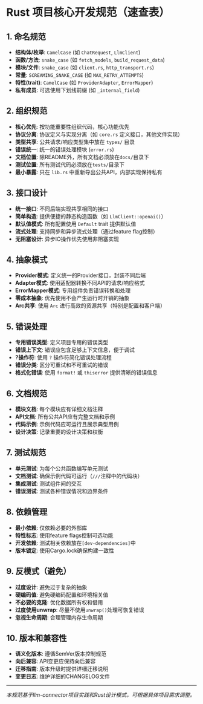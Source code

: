 # Rust 项目核心开发规范（速查表）

## 1. 命名规范

- **结构体/枚举**: `CamelCase` (如 `ChatRequest`, `LlmClient`)
- **函数/方法**: `snake_case` (如 `fetch_models`, `build_request_data`)
- **模块/文件**: `snake_case` (如 `client.rs`, `http_transport.rs`)
- **常量**: `SCREAMING_SNAKE_CASE` (如 `MAX_RETRY_ATTEMPTS`)
- **特性(trait)**: `CamelCase` (如 `ProviderAdapter`, `ErrorMapper`)
- **私有成员**: 可选使用下划线前缀 (如 `_internal_field`)

## 2. 组织规范

- **核心优先**: 按功能重要性组织代码，核心功能优先
- **协议分离**: 协议定义与实现分离（如 `core.rs` 定义接口，其他文件实现）
- **类型共享**: 公共请求/响应类型集中放在 `types/` 目录
- **错误统一**: 统一的错误处理模块 (`error.rs`)
- **文档位置**: 除README外，所有文档必须放在`docs/`目录下
- **测试位置**: 所有测试代码必须放在`tests/`目录下
- **最小暴露**: 只在 `lib.rs` 中重新导出公共API，内部实现保持私有

## 3. 接口设计

- **统一接口**: 不同后端实现共享相同的接口
- **简单构造**: 提供便捷的静态构造函数（如 `LlmClient::openai()`）
- **默认值模式**: 所有配置使用 `Default` trait 提供默认值
- **流式处理**: 支持同步和异步流式处理（通过feature flag控制）
- **无阻塞设计**: 异步IO操作优先使用非阻塞实现

## 4. 抽象模式

- **Provider模式**: 定义统一的Provider接口，封装不同后端
- **Adapter模式**: 使用适配器转换不同API的请求/响应格式
- **ErrorMapper模式**: 专用组件负责错误转换和处理
- **零成本抽象**: 优先使用不会产生运行时开销的抽象
- **Arc共享**: 使用 `Arc` 进行高效的资源共享（特别是配置和客户端）

## 5. 错误处理

- **专用错误类型**: 定义项目专用的错误类型
- **错误上下文**: 错误应包含足够上下文信息，便于调试
- **?操作符**: 使用 `?` 操作符简化错误处理流程
- **错误分类**: 区分可重试和不可重试的错误
- **格式化错误**: 使用 `format!` 或 `thiserror` 提供清晰的错误信息

## 6. 文档规范

- **模块文档**: 每个模块应有详细文档注释
- **API文档**: 所有公共API应有完整文档和示例
- **代码示例**: 示例代码应可运行且展示典型用例
- **设计决策**: 记录重要的设计决策和权衡

## 7. 测试规范

- **单元测试**: 为每个公共函数编写单元测试
- **文档测试**: 确保示例代码可运行（`///`注释中的代码块）
- **集成测试**: 测试组件间的交互
- **错误测试**: 测试各种错误情况和边界条件

## 8. 依赖管理

- **最小依赖**: 仅依赖必要的外部库
- **特性标志**: 使用feature flags控制可选功能
- **开发依赖**: 测试相关依赖放在`[dev-dependencies]`中
- **版本锁定**: 使用Cargo.lock确保构建一致性

## 9. 反模式（避免）

- **过度设计**: 避免过于复杂的抽象
- **硬编码值**: 避免硬编码配置和环境相关值
- **不必要的克隆**: 优化数据所有权和借用
- **过度使用unwrap**: 尽量不使用`unwrap()`处理可恢复错误
- **忽视生命周期**: 合理管理内存生命周期

## 10. 版本和兼容性

- **语义化版本**: 遵循SemVer版本控制规范
- **向后兼容**: API变更应保持向后兼容
- **迁移指南**: 版本升级时提供详细迁移说明
- **变更日志**: 维护详细的CHANGELOG文件

---

*本规范基于llm-connector项目实践和Rust设计模式，可根据具体项目需求调整。*